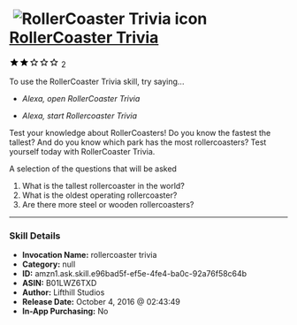 # &nbsp;<img src="skill_icon" alt="RollerCoaster Trivia icon" width="36"> [RollerCoaster Trivia](http://alexa.amazon.com/#skills/amzn1.ask.skill.e96bad5f-ef5e-4fe4-ba0c-92a76f58c64b)
![2 stars](../../images/ic_star_black_18dp_1x.png)![2 stars](../../images/ic_star_black_18dp_1x.png)![2 stars](../../images/ic_star_border_black_18dp_1x.png)![2 stars](../../images/ic_star_border_black_18dp_1x.png)![2 stars](../../images/ic_star_border_black_18dp_1x.png) 2

To use the RollerCoaster Trivia skill, try saying...

* *Alexa, open RollerCoaster Trivia*

* *Alexa, start Rollercoaster Trivia*

Test your knowledge about RollerCoasters! Do you know the fastest the tallest? And do you know which park has the most rollercoasters? Test yourself today with RollerCoaster Trivia.

A selection of the questions that will be asked
1. What is the tallest rollercoaster in the world?
2. What is the oldest operating rollercoaster?
3. Are there more steel or wooden rollercoasters?

***

### Skill Details

* **Invocation Name:** rollercoaster trivia
* **Category:** null
* **ID:** amzn1.ask.skill.e96bad5f-ef5e-4fe4-ba0c-92a76f58c64b
* **ASIN:** B01LWZ6TXD
* **Author:** Lifthill Studios
* **Release Date:** October 4, 2016 @ 02:43:49
* **In-App Purchasing:** No
